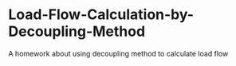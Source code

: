 # Load-Flow-Calculation-by-Decoupling-Method
A homework about using decoupling method to calculate load flow

